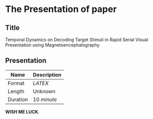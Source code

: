 # The Presentation of paper

## Title

Temporal Dynamics on Decoding Target Stimuli in Rapid Serial Visual Presentation using Magnetoencephalography

## Presentation

| Name     | Description  |
| -------- | ------------ |
| Format   | $LATEX$      |
| Length   | Unknown      |
| Duration | $10\ minute$ |

**WISH ME LUCK**.
